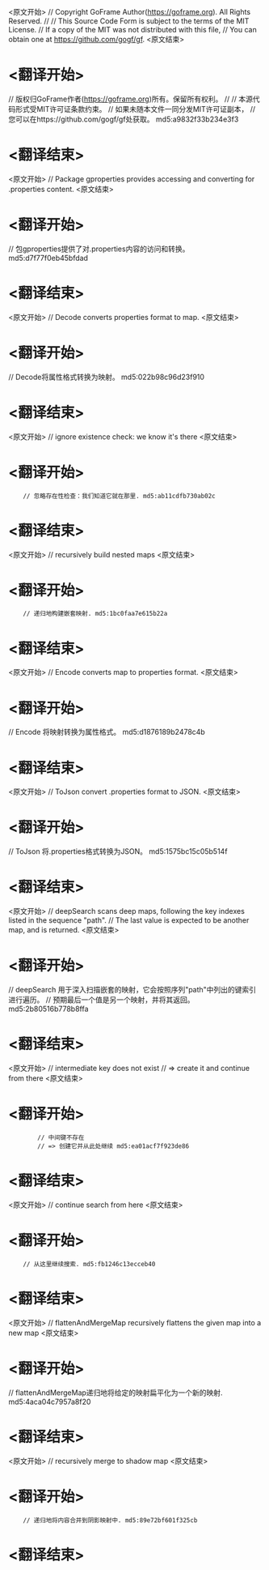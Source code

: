 
<原文开始>
// Copyright GoFrame Author(https://goframe.org). All Rights Reserved.
//
// This Source Code Form is subject to the terms of the MIT License.
// If a copy of the MIT was not distributed with this file,
// You can obtain one at https://github.com/gogf/gf.
<原文结束>

# <翻译开始>
// 版权归GoFrame作者(https://goframe.org)所有。保留所有权利。
//
// 本源代码形式受MIT许可证条款约束。
// 如果未随本文件一同分发MIT许可证副本，
// 您可以在https://github.com/gogf/gf处获取。 md5:a9832f33b234e3f3
# <翻译结束>


<原文开始>
// Package gproperties provides accessing and converting for .properties content.
<原文结束>

# <翻译开始>
// 包gproperties提供了对.properties内容的访问和转换。 md5:d7f77f0eb45bfdad
# <翻译结束>


<原文开始>
// Decode converts properties format to map.
<原文结束>

# <翻译开始>
// Decode将属性格式转换为映射。 md5:022b98c96d23f910
# <翻译结束>


<原文开始>
// ignore existence check: we know it's there
<原文结束>

# <翻译开始>
		// 忽略存在性检查：我们知道它就在那里. md5:ab11cdfb730ab02c
# <翻译结束>


<原文开始>
// recursively build nested maps
<原文结束>

# <翻译开始>
		// 递归地构建嵌套映射. md5:1bc0faa7e615b22a
# <翻译结束>


<原文开始>
// Encode converts map to properties format.
<原文结束>

# <翻译开始>
// Encode 将映射转换为属性格式。 md5:d1876189b2478c4b
# <翻译结束>


<原文开始>
// ToJson convert .properties format to JSON.
<原文结束>

# <翻译开始>
// ToJson 将.properties格式转换为JSON。 md5:1575bc15c05b514f
# <翻译结束>


<原文开始>
// deepSearch scans deep maps, following the key indexes listed in the sequence "path".
// The last value is expected to be another map, and is returned.
<原文结束>

# <翻译开始>
// deepSearch 用于深入扫描嵌套的映射，它会按照序列"path"中列出的键索引进行遍历。
// 预期最后一个值是另一个映射，并将其返回。 md5:2b80516b778b8ffa
# <翻译结束>


<原文开始>
			// intermediate key does not exist
			// => create it and continue from there
<原文结束>

# <翻译开始>
			// 中间键不存在
			// => 创建它并从此处继续 md5:ea01acf7f923de86
# <翻译结束>


<原文开始>
// continue search from here
<原文结束>

# <翻译开始>
		// 从这里继续搜索. md5:fb1246c13ecceb40
# <翻译结束>


<原文开始>
// flattenAndMergeMap recursively flattens the given map into a new map
<原文结束>

# <翻译开始>
// flattenAndMergeMap递归地将给定的映射扁平化为一个新的映射. md5:4aca04c7957a8f20
# <翻译结束>


<原文开始>
// recursively merge to shadow map
<原文结束>

# <翻译开始>
		// 递归地将内容合并到阴影映射中. md5:89e72bf601f325cb
# <翻译结束>

